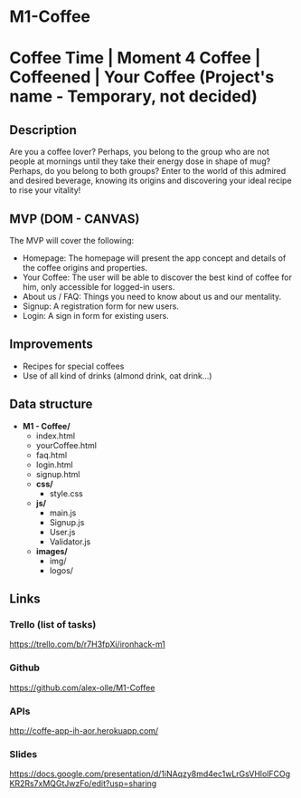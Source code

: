 # M1-Coffee

# Coffee Time | Moment 4 Coffee | Coffeened | Your Coffee (Project's name - Temporary, not decided)

## Description

Are you a coffee lover? Perhaps, you belong to the group who are not people at mornings until they take their energy dose in shape of mug? Perhaps, do you belong to both groups? Enter to the world of this admired and desired beverage, knowing its origins and discovering your ideal recipe to rise your vitality!

## MVP (DOM - CANVAS)

The MVP will cover the following:

- Homepage: The homepage will present the app concept and details of the coffee origins and properties.
- Your Coffee: The user will be able to discover the best kind of coffee for him, only accessible for logged-in users.
- About us / FAQ: Things you need to know about us and our mentality.
- Signup: A registration form for new users.
- Login: A sign in form for existing users.

## Improvements

- Recipes for special coffees
- Use of all kind of drinks (almond drink, oat drink...)

## Data structure

- **M1 - Coffee/**
  - index.html
  - yourCoffee.html
  - faq.html
  - login.html
  - signup.html
  - **css/**
    - style.css
  - **js/**
    - main.js
    - Signup.js
    - User.js
    - Validator.js
  - **images/**
    - img/
    - logos/

## Links

### Trello (list of tasks)

https://trello.com/b/r7H3fpXi/ironhack-m1

### Github

https://github.com/alex-olle/M1-Coffee

### APIs

http://coffe-app-ih-aor.herokuapp.com/

### Slides

https://docs.google.com/presentation/d/1iNAqzy8md4ec1wLrGsVHlolFCOgKR2Rs7xMQGtJwzFo/edit?usp=sharing
